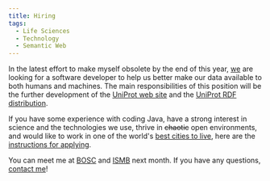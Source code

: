 ```yaml
---
title: Hiring
tags:
  - Life Sciences
  - Technology
  - Semantic Web
---
```


In the latest effort to make myself obsolete by the end of this year, [we](http://expasy.org/people/swissprot.html) are looking for a software developer to help us better make our data available to both humans and machines. The main responsibilities of this position will be the further development of the [UniProt web site](http://beta.uniprot.org/) and the [UniProt RDF distribution](http://dev.isb-sib.ch/projects/uniprot-rdf/).

If you have some experience with coding Java, have a strong interest in science and the technologies we use, thrive in ~~chaotic~~ open environments, and would like to work in one of the world's [best cities to live](http://www.mercerhr.com/referencecontent.jhtml?idContent=1128060), here are the [instructions for applying](http://www.isb-sib.ch/infos/careers_070625.htm).

You can meet me at [BOSC](http://open-bio.org/wiki/BOSC_2007) and [ISMB](http://www.iscb.org/ismbeccb2007/) next month. If you have any questions, [contact me](mailto:Eric.Jain@isb-sib.ch)!
